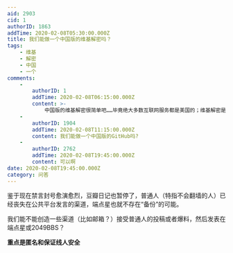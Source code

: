 ```yaml
---
aid: 2903
cid: 1
authorID: 1863
addTime: 2020-02-08T05:30:00.000Z
title: 我们能做一个中国版的维基解密吗？
tags:
    - 维基
    - 解密
    - 中国
    - 一个
comments:
    -
        authorID: 1
        addTime: 2020-02-08T06:15:00.000Z
        content: >-
            中国版的维基解密很简单吧……毕竟绝大多数互联网服务都是美国的；维基解密是和美国政府作对，不能使用很多美国的基础服务，所以技术选型比较苛刻。
    -
        authorID: 1904
        addTime: 2020-02-08T11:15:00.000Z
        content: 我们能做一个中国版的GitHub吗?
    -
        authorID: 2762
        addTime: 2020-02-08T19:45:00.000Z
        content: 可以啊
date: 2020-02-08T19:45:00.000Z
category: 问答
---
```


鉴于现在禁言封号愈演愈烈，豆瓣日记也暂停了，普通人（特指不会翻墙的人）已经丧失在公共平台发言的渠道，端点星也就不存在“备份”的可能。

我们能不能创造一些渠道（比如邮箱？）接受普通人的投稿或者爆料，然后发表在端点星或2049BBS？

**重点是匿名和保证线人安全**
